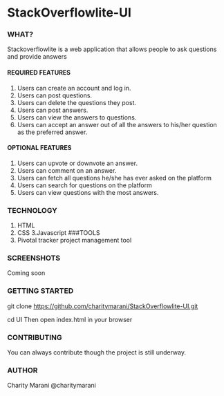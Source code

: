 # StackOverflowlite-UI
### WHAT?

Stackoverflowlite is a web application that allows  people to ask questions and provide answers 

#### REQUIRED FEATURES

1. Users can create an account and log in.
2. Users can post questions.
3. Users can delete the questions they post.
4. Users can post answers.
5. Users can view the answers to questions.
6. Users can accept an answer out of all the answers to his/her question as the preferred answer. 

#### OPTIONAL FEATURES

1. Users can upvote or downvote an answer.
2. Users can comment on an answer.
3. Users can fetch all questions he/she has ever asked on the platform
4. Users can search for questions on the platform
5. Users can view questions with the most answers.
### TECHNOLOGY
1. HTML
2. CSS
3.Javascript
###TOOLS
1. Pivotal tracker project management tool
### SCREENSHOTS
Coming soon
### GETTING STARTED
git clone https://github.com/charitymarani/StackOverflowlite-UI.git

cd UI Then open index.html in your browser
### CONTRIBUTING
You can always contribute though the project is still underway.
### AUTHOR
Charity Marani @charitymarani
